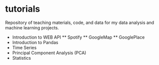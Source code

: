 # tutorials
Repository of teaching materials, code, and data for my data analysis and machine learning projects.

* Introduction to WEB API
** Spotify
** GoogleMap
** GooglePlace
* Introduction to Pandas
* Time Series
* Principal Component Analysis (PCA)
* Statistics 
